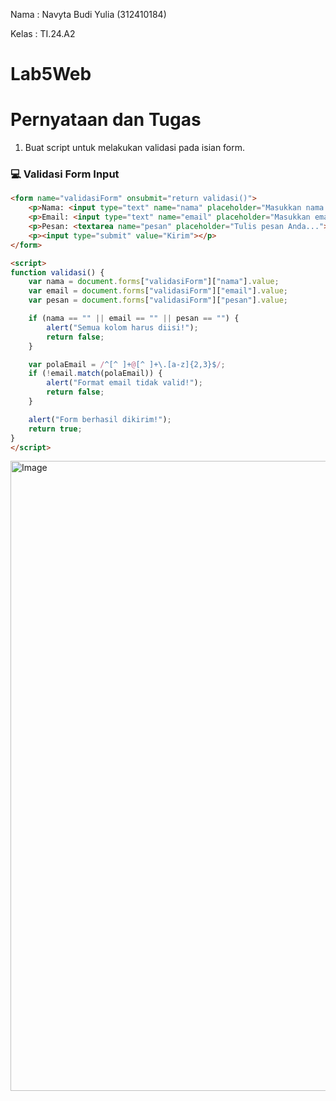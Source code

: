 Nama   : Navyta Budi Yulia (312410184)

Kelas  : TI.24.A2 

# Lab5Web

# Pernyataan dan Tugas
1. Buat script untuk melakukan validasi pada isian form.

  ### 💻 Validasi Form Input

```html
<form name="validasiForm" onsubmit="return validasi()">
    <p>Nama: <input type="text" name="nama" placeholder="Masukkan nama Anda"></p>
    <p>Email: <input type="text" name="email" placeholder="Masukkan email Anda"></p>
    <p>Pesan: <textarea name="pesan" placeholder="Tulis pesan Anda..."></textarea></p>
    <p><input type="submit" value="Kirim"></p>
</form>

<script>
function validasi() {
    var nama = document.forms["validasiForm"]["nama"].value;
    var email = document.forms["validasiForm"]["email"].value;
    var pesan = document.forms["validasiForm"]["pesan"].value;

    if (nama == "" || email == "" || pesan == "") {
        alert("Semua kolom harus diisi!");
        return false;
    }

    var polaEmail = /^[^ ]+@[^ ]+\.[a-z]{2,3}$/;
    if (!email.match(polaEmail)) {
        alert("Format email tidak valid!");
        return false;
    }

    alert("Form berhasil dikirim!");
    return true;
}
</script>
```


<img width="1920" height="1008" alt="Image" src="https://github.com/user attachments/assets/530ad291-7805-406d-ae07-1027667f743d" />
